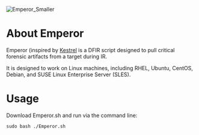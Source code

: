 ![Emperor_Smaller](https://github.com/Analyzer1x7000/Emperor/assets/103800652/c3df5e23-86e8-4b0f-8a52-022f1bcd612d)

# About Emperor
Emperor (inspired by [Kestrel](https://github.com/Analyzer1x7000/Kestrel) is a DFIR script designed to pull critical forensic artifacts from a target during IR.

It is designed to work on Linux machines, including RHEL, Ubuntu, CentOS, Debian, and SUSE Linux Enterprise Server (SLES).

# Usage

Download Emperor.sh and run via the command line:

`sudo bash ./Emperor.sh`
